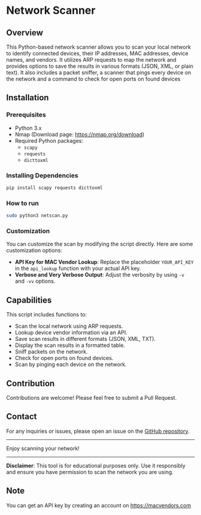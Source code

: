 # Network Scanner

## Overview
This Python-based network scanner allows you to scan your local network to identify connected devices, their IP addresses, MAC addresses, device names, and vendors. It utilizes ARP requests to map the network and provides options to save the results in various formats (JSON, XML, or plain text).
It also includes a packet sniffer, a scanner that pings every device on the network and a command to check for open ports on found devices

## Installation
### Prerequisites
- Python 3.x
- Nmap (Download page: https://nmap.org/download)
- Required Python packages:
  - `scapy`
  - `requests`
  - `dicttoxml`
 



### Installing Dependencies
```bash
pip install scapy requests dicttoxml
```

### How to run
```bash
sudo python3 netscan.py
```

### Customization
You can customize the scan by modifying the script directly. Here are some customization options:
- **API Key for MAC Vendor Lookup**: Replace the placeholder `YOUR_API_KEY` in the `api_lookup` function with your actual API key.
- **Verbose and Very Verbose Output**: Adjust the verbosity by using `-v` and `-vv` options.

## Capabilities 
This script includes functions to:
- Scan the local network using ARP requests.
- Lookup device vendor information via an API.
- Save scan results in different formats (JSON, XML, TXT).
- Display the scan results in a formatted table.
- Sniff packets on the network.
- Check for open ports on found devices.
- Scan by pinging each device on the network.

## Contribution
Contributions are welcome! Please feel free to submit a Pull Request.

## Contact
For any inquiries or issues, please open an issue on the [GitHub repository](https://github.com/dxmxtrxs/netscan).

---

Enjoy scanning your network!

---

**Disclaimer**: This tool is for educational purposes only. Use it responsibly and ensure you have permission to scan the network you are using.

## Note
You can get an API key by creating an account on https://macvendors.com


